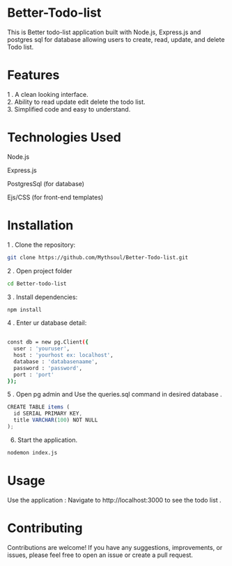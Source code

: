 # Better-Todo-list
This is Better todo-list application  built with Node.js, Express.js and postgres sql for database allowing users to create, read, update, and delete Todo list.

# Features
1 . A clean looking interface. <br>
2. Ability to read update edit delete the todo list. <br>
3. Simplified code and easy to understand. 



# Technologies Used
Node.js

Express.js

PostgresSql (for database)

Ejs/CSS (for front-end templates)

# Installation

1 . Clone the repository:

``` bash
git clone https://github.com/Mythsoul/Better-Todo-list.git

```
2 . Open project folder
```bash
cd Better-todo-list
```

3 . Install dependencies:

```bash
npm install
```

4 . Enter ur database detail:

```bash
 
const db = new pg.Client({
  user : 'youruser', 
  host : 'yourhost ex: localhost',
  database : 'databasenaame',
  password : 'password', 
  port : 'port'
}); 
```
5 . Open pg admin and Use the queries.sql command in desired database . 
```javascript
CREATE TABLE items (
  id SERIAL PRIMARY KEY,
  title VARCHAR(100) NOT NULL
);
``` 
6. Start the application. 
```bash 
nodemon index.js
```

# Usage
Use the application : Navigate to http://localhost:3000 to see the todo list . 



# Contributing
Contributions are welcome! If you have any suggestions, improvements, or issues, please feel free to open an issue or create a pull request.